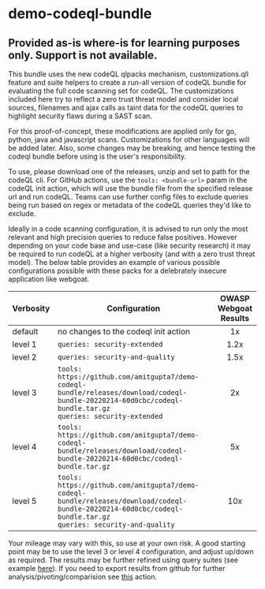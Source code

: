 # demo-codeql-bundle
## Provided as-is where-is for learning purposes only. Support is not available. 


This bundle uses the new codeQL qlpacks mechanism, customizations.qll feature and suite helpers to create a run-all version of codeQL bundle for evaluating the full code scanning set for codeQL. The customizations included here try to reflect a zero trust threat model and consider local sources, filenames and ajax calls as taint data for the codeQL queries to highlight security flaws during a SAST scan.

For this proof-of-concept, these modifications are applied only for go, python, java and javascript scans. Customizations for other languages will be added later. Also, some changes may be breaking, and hence testing the codeql bundle before using is the user's responsibility.    

To use, please download one of the releases, unzip and set to path for the codeQL cli. For GitHub actions, use the `tools: <bundle-url>` param in the codeQL init action, which will use the bundle file from the specified release url and run codeQL. Teams can use further config files to exclude queries being run based on regex or metadata of the codeQL queries they'd like to exclude. 

Ideally in a code scanning configuration, it is advised to run only the most relevant and high precision queries to reduce false positives. However depending on your code base and use-case (like security research) it may be required to run codeQL at a higher verbosity (and with a zero trust threat model). The below table provides an example of various possible configurations possible with these packs for a delebrately insecure application like webgoat. 

| Verbosity   |      Configuration      |  OWASP Webgoat</BR> Results |
|----------|-------------|:------:|
| default |  no changes to the codeql init action | 1x |
| level 1 |    `queries: security-extended`   |   1.2x |
| level 2 |    `queries: security-and-quality`   |   1.5x |
| level 3 |    `tools: https://github.com/amitgupta7/demo-codeql-bundle/releases/download/codeql-bundle-20220214-60d0cbc/codeql-bundle.tar.gz`</br>`queries: security-extended`   |   2x |
| level 4 |    `tools: https://github.com/amitgupta7/demo-codeql-bundle/releases/download/codeql-bundle-20220214-60d0cbc/codeql-bundle.tar.gz`   |   5x |
| level 5 |    `tools: https://github.com/amitgupta7/demo-codeql-bundle/releases/download/codeql-bundle-20220214-60d0cbc/codeql-bundle.tar.gz`</br>`queries: security-and-quality`   |   10x |

Your mileage may vary with this, so use at your own risk. A good starting point may be to use the level 3 or level 4 configuration, and adjust up/down as required. The results may be further refined using query suites (see example [here](https://github.com/amitgupta7/codeql-runall-config)). If you need to export results from github for further analysis/pivoting/comparision see [this](https://github.com/amitgupta7/ghas-reports-action) action.
